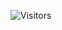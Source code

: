 <img src="https://komarev.com/ghpvc/?username=audiontop&label=Profile%20Views&color=008042&style=flat&label=Visitors" alt="Visitors"></a>
